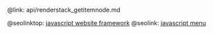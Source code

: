 @link: api/renderstack_getitemnode.md

@seolinktop: [javascript website framework](https://webix.com)
@seolink: [javascript menu](https://webix.com/widget/menu/)